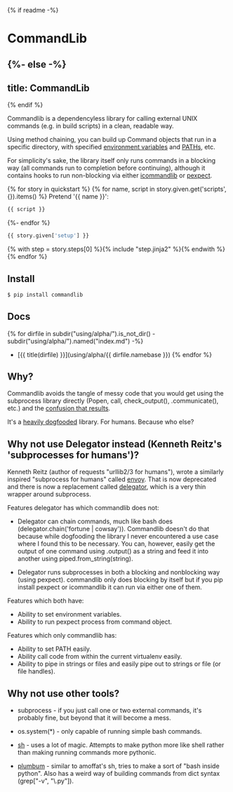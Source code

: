 {% if readme -%}
# CommandLib
{%- else -%}
---
title: CommandLib
---
{% endif %}

Commandlib is a dependencyless library for calling external UNIX commands
(e.g. in build scripts) in a clean, readable way.

Using method chaining, you can build up Command objects that run in a specific
directory, with specified [environment variables](using/alpha/environment-variables)
and [PATHs](using/alpha/add-directory-to-path), etc.

For simplicity's sake, the library itself only runs commands in a blocking
way (all commands run to completion before continuing), although it contains
hooks to run non-blocking via either [icommandlib](https://github.com/crdoconnor/icommandlib)
or [pexpect](https://pexpect.readthedocs.io/en/stable/).

{% for story in quickstart %}
{% for name, script in story.given.get('scripts', {}).items() %}
Pretend '{{ name }}':
```bash
{{ script }}
```
{%- endfor %}

```python
{{ story.given['setup'] }}
```

{% with step = story.steps[0] %}{% include "step.jinja2" %}{% endwith %}
{% endfor %}

## Install

```sh
$ pip install commandlib
```

## Docs

{% for dirfile in subdir("using/alpha/").is_not_dir() - subdir("using/alpha/").named("index.md") -%}
- [{{ title(dirfile) }}](using/alpha/{{ dirfile.namebase }})
{% endfor %}

## Why?

Commandlib avoids the tangle of messy code that you would
get using the subprocess library directly (Popen, call, check_output(), .communicate(), etc.)
and the [confusion that results](https://stackoverflow.com/questions/89228/calling-an-external-command-in-python).

It's a [heavily dogfooded](https://hitchdev.com/principles/extreme-dogfooding) library. For humans. Because who else?

## Why not use Delegator instead (Kenneth Reitz's 'subprocesses for humans')?

Kenneth Reitz (author of requests "urllib2/3 for humans"), wrote a similarly inspired "subprocess for humans"
called [envoy](https://github.com/kennethreitz/envoy). That is now deprecated and there is now a replacement called [delegator](https://github.com/kennethreitz/delegator.py), which is a very thin
wrapper around subprocess.

Features delegator has which commandlib does not:

* Delegator can chain commands, much like bash does (delegator.chain('fortune | cowsay')). Commandlib doesn't do that because while dogfooding the library I never encountered a use case where I found this to be necessary. You can, however, easily get the output of one command using .output() as a string and feed it into another using piped.from_string(string).

* Delegator runs subprocesses in both a blocking and nonblocking way (using pexpect). commandlib only does blocking by itself but if you pip install pexpect or icommandlib it can run via either one of them.

Features which both have:

* Ability to set environment variables.
* Ability to run pexpect process from command object.

Features which only commandlib has:

* Ability to set PATH easily.
* Ability call code from within the current virtualenv easily.
* Ability to pipe in strings or files and easily pipe out to strings or file (or file handles).

## Why not use other tools?

* subprocess - if you just call one or two external commands, it's probably fine, but beyond that it will become a mess.

* os.system(*) - only capable of running simple bash commands.

* [sh](https://amoffat.github.io/sh/) - uses a lot of magic. Attempts to make python more like shell rather than making running commands more pythonic.

* [plumbum](https://plumbum.readthedocs.io/en/latest/]) - similar to amoffat's sh, tries to make a sort of "bash inside python". Also has a weird way of building commands from dict syntax (grep["-v", "\\.py"]).
